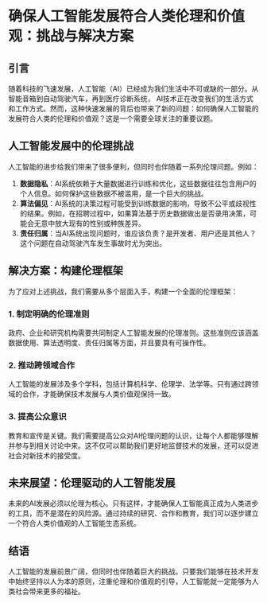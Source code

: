 # 确保人工智能发展符合人类伦理和价值观：挑战与解决方案

## 引言
随着科技的飞速发展，人工智能（AI）已经成为我们生活中不可或缺的一部分。从智能音箱到自动驾驶汽车，再到医疗诊断系统，
AI技术正在改变我们的生活方式和工作方式。然而，这种快速发展的背后也带来了新的问题：如何确保人工智能的发展符合人类的伦理和价值观？这是一个需要全球关注的重要议题。

## 人工智能发展中的伦理挑战
人工智能的进步给我们带来了很多便利，但同时也伴随着一系列伦理问题。例如：

1. **数据隐私**：AI系统依赖于大量数据进行训练和优化，这些数据往往包含用户的个人信息。如何保护这些数据不被滥用，是一个巨大的挑战。
2. **算法偏见**：AI系统的决策过程可能受到训练数据的影响，导致不公平或歧视性的结果。例如，在招聘过程中，如果算法基于历史数据做出是否录用决策，可能会无意中放大现有的性别或种族差异。
3. **责任归属**：当AI系统出现问题时，谁应该负责？是开发者、用户还是其他人？这个问题在自动驾驶汽车发生事故时尤为突出。

## 解决方案：构建伦理框架
为了应对上述挑战，我们需要从多个层面入手，构建一个全面的伦理框架：

### 1. 制定明确的伦理准则
政府、企业和研究机构需要共同制定人工智能发展的伦理准则。这些准则应该涵盖数据使用、算法透明度、责任归属等方面，并且要具有可操作性。

### 2. 推动跨领域合作
人工智能的发展涉及多个学科，包括计算机科学、伦理学、法学等。只有通过跨领域的合作，才能确保技术发展与人类价值观保持一致。

### 3. 提高公众意识
教育和宣传是关键。我们需要提高公众对AI伦理问题的认识，让每个人都能够理解并参与到相关讨论中来。这不仅可以帮助我们更好地监督技术的发展，还可以促进社会对新技术的接受度。

## 未来展望：伦理驱动的人工智能发展
未来的AI发展必须以伦理为核心。只有这样，才能确保人工智能真正成为人类进步的工具，而不是潜在的风险源。通过持续的研究、合作和教育，我们可以逐步建立一个符合人类价值观的人工智能生态系统。

## 结语
人工智能的发展前景广阔，但同时也伴随着巨大的挑战。只要我们能够在技术开发中始终坚持以人为本的原则，注重伦理和价值观的引导，人工智能就一定能够为人类社会带来更多的福祉。